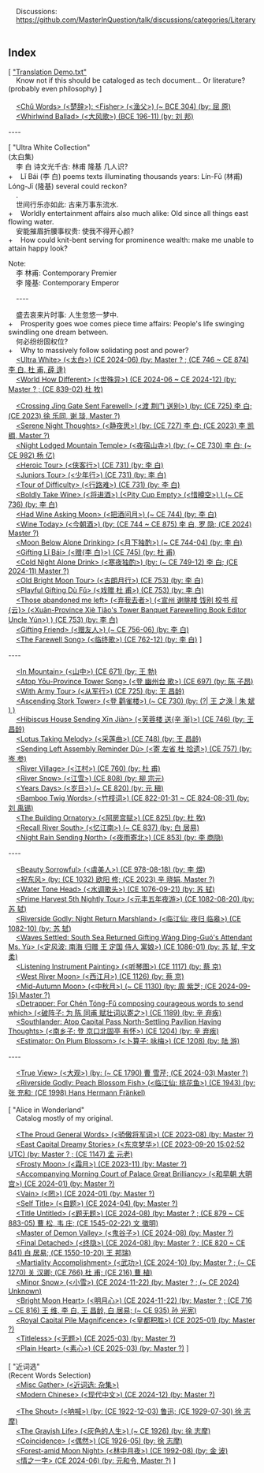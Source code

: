     Discussions:<br/>
    https://github.com/MasterInQuestion/talk/discussions/categories/Literary
\
<br/>
## Index

[ ["Translation Demo.txt"](https://github.com/MasterInQuestion/Honorificabilitudinitatibus/blob/main/Translation%20Demo.txt)<br/>
    Know not if this should be cataloged as tech document... Or literature? (probably even philosophy) ]<br/>
\
    [&lt;Chǔ Words> (<楚辞>): &lt;Fisher> (<渔父>) (~ BCE 304) (by: 屈 原)](https://github.com/MasterInQuestion/Honorificabilitudinitatibus/blob/main/Chu%20Words/Fisher.txt)<br/>
    [&lt;Whirlwind Ballad> (<大风歌>) (BCE 196-11) (by: 刘 邦)](https://github.com/MasterInQuestion/Honorificabilitudinitatibus/blob/main/大风歌.txt)

&#x2D;---

[ "Ultra White Collection"<br/>
(太白集)<br/>
    李 白 诗文光千古: 林甫 隆基 几人识?<br/>
+    Lǐ Bái (李 白) poems texts illuminating thousands years: Lín-Fǔ (林甫) Lóng-Jī (隆基) several could reckon?<br/>
    .<br/>
    世间行乐亦如此: 古来万事东流水.<br/>
+    Worldly entertainment affairs also much alike: Old since all things east flowing water.<br/>
    安能摧眉折腰事权贵: 使我不得开心颜?<br/>
+    How could knit-bent serving for prominence wealth: make me unable to attain happy look?

Note:<br/>
    李 林甫: Contemporary Premier<br/>
    李 隆基: Contemporary Emperor

    ----

    盛去哀来片时事: 人生忽悠一梦中.<br/>
+    Prosperity goes woe comes piece time affairs: People's life swinging swindling one dream between.<br/>
    何必纷纷固权位?<br/>
+    Why to massively follow solidating post and power?<br/>
    [&lt;Ultra White> (<太白>) (CE 2024-06) (by: Master ? ; (CE 746 ~ CE 874) 李 白, 杜 甫, 薛 逢)](https://github.com/MasterInQuestion/Honorificabilitudinitatibus/blob/main/Ultra%20White%20Collection/太白.txt)<br/>
    [&lt;World How Different> (<世殊异>) (CE 2024-06 ~ CE 2024-12) (by: Master ? ; (CE 839-02) 杜 牧)](https://github.com/MasterInQuestion/Honorificabilitudinitatibus/blob/main/Ultra%20White%20Collection/世殊异.txt)

    [&lt;Crossing Jīng Gate Sent Farewell> (<渡 荆门 送别>) (by: (CE 725) 李 白; (CE 2023) 徐 乐同, 谢 琰, Master ?)](https://github.com/MasterInQuestion/Honorificabilitudinitatibus/blob/main/Ultra%20White%20Collection/渡%20荆门%20送别.txt)<br/>
    [&lt;Serene Night Thoughts> (<静夜思>) (by: (CE 727) 李 白; (CE 2023) 李 凯稠, Master ?)](https://github.com/MasterInQuestion/Honorificabilitudinitatibus/blob/main/Ultra%20White%20Collection/静夜思.txt)<br/>
    [&lt;Night Lodged Mountain Temple> (<夜宿山寺>) (by: (~ CE 730) 李 白; (~ CE 982) 杨 亿)](https://github.com/MasterInQuestion/Honorificabilitudinitatibus/blob/main/Ultra%20White%20Collection/夜宿山寺.txt)<br/>
    [&lt;Heroic Tour> (<侠客行>) (CE 731) (by: 李 白)](https://github.com/MasterInQuestion/Honorificabilitudinitatibus/blob/main/Ultra%20White%20Collection/侠客行.txt)<br/>
    [&lt;Juniors Tour> (<少年行>) (CE 731) (by: 李 白)](https://github.com/MasterInQuestion/Honorificabilitudinitatibus/blob/main/Ultra%20White%20Collection/少年行.txt)<br/>
    [&lt;Tour of Difficulty> (<行路难>) (CE 731) (by: 李 白)](https://github.com/MasterInQuestion/Honorificabilitudinitatibus/blob/main/Ultra%20White%20Collection/行路难.txt)<br/>
    [&lt;Boldly Take Wine> (<将进酒>) (&lt;Pity Cup Empty> (<惜樽空>) ) (~ CE 736) (by: 李 白)](https://github.com/MasterInQuestion/Honorificabilitudinitatibus/blob/main/Ultra%20White%20Collection/将进酒.txt)<br/>
    [&lt;Had Wine Asking Moon> (<把酒问月>) (~ CE 744) (by: 李 白)](https://github.com/MasterInQuestion/Honorificabilitudinitatibus/blob/main/Ultra%20White%20Collection/把酒问月.txt)<br/>
    [&lt;Wine Today> (<今朝酒>) (by: (CE 744 ~ CE 875) 李 白, 罗 隐; (CE 2024) Master ?)](https://github.com/MasterInQuestion/Honorificabilitudinitatibus/blob/main/Ultra%20White%20Collection/今朝酒.txt)<br/>
    [&lt;Moon Below Alone Drinking> (<月下独酌>) (~ CE 744-04) (by: 李 白)](https://github.com/MasterInQuestion/Honorificabilitudinitatibus/blob/main/Ultra%20White%20Collection/月下独酌.txt)<br/>
    [&lt;Gifting Lǐ Bái> (<赠{李 白}>) (CE 745) (by: 杜 甫)](https://github.com/MasterInQuestion/Honorificabilitudinitatibus/blob/main/Ultra%20White%20Collection/赠李白.txt)<br/>
    [&lt;Cold Night Alone Drink> (<寒夜独酌>) (by: (~ CE 749-12) 李 白; (CE 2024-11) Master ?)](https://github.com/MasterInQuestion/Honorificabilitudinitatibus/blob/main/Ultra%20White%20Collection/寒夜独酌.txt)<br/>
    [&lt;Old Bright Moon Tour> (<古朗月行>) (CE 753) (by: 李 白)](https://github.com/MasterInQuestion/Honorificabilitudinitatibus/blob/main/Ultra%20White%20Collection/古朗月行.txt)<br/>
    [&lt;Playful Gifting Dù Fǔ> (<戏赠 杜 甫>) (CE 753) (by: 李 白)](https://github.com/MasterInQuestion/Honorificabilitudinitatibus/blob/main/Ultra%20White%20Collection/戏赠杜甫.txt)<br/>
    [&lt;Those abandoned me left> (<弃我去者>) (<宣州 谢朓楼 饯别 校书 叔 {云}> (&lt;Xuān-Province Xiè Tiǎo's Tower Banquet Farewelling Book Editor Uncle Yún>) ) (CE 753) (by: 李 白)](https://github.com/MasterInQuestion/Honorificabilitudinitatibus/blob/main/Ultra%20White%20Collection/弃我去者.txt)<br/>
    [&lt;Gifting Friend> (<赠友人>) (~ CE 756-06) (by: 李 白)](https://github.com/MasterInQuestion/Honorificabilitudinitatibus/blob/main/Ultra%20White%20Collection/赠友人.txt)<br/>
    [&lt;The Farewell Song> (<临终歌>) (CE 762-12) (by: 李 白)](https://github.com/MasterInQuestion/Honorificabilitudinitatibus/blob/main/Ultra%20White%20Collection/临终歌.txt) ]

&#x2D;---

    [&lt;In Mountain> (<山中>) (CE 671) (by: 王 勃)](https://github.com/MasterInQuestion/Honorificabilitudinitatibus/blob/main/山中.txt)<br/>
    [&lt;Atop Yōu-Province Tower Song> (<登 幽州台 歌>) (CE 697) (by: 陈 子昂)](https://github.com/MasterInQuestion/Honorificabilitudinitatibus/blob/main/登幽州台歌.txt)<br/>
    [&lt;With Army Tour> (<从军行>) (CE 725) (by: 王 昌龄)](https://github.com/MasterInQuestion/Honorificabilitudinitatibus/blob/main/从军行.txt)<br/>
    [&lt;Ascending Stork Tower> (<登 鹳雀楼>) (~ CE 730) (by: (?| 王 之涣 | 朱 斌 ) )](https://github.com/MasterInQuestion/Honorificabilitudinitatibus/blob/main/登鹳雀楼.txt)<br/>
    [&lt;Hibiscus House Sending Xīn Jiàn> (<芙蓉楼 送{辛 渐}>) (CE 746) (by: 王 昌龄)](https://github.com/MasterInQuestion/Honorificabilitudinitatibus/blob/main/芙蓉楼送辛渐.txt)<br/>
    [&lt;Lotus Taking Melody> (<采莲曲>) (CE 748) (by: 王 昌龄)](https://github.com/MasterInQuestion/Honorificabilitudinitatibus/blob/main/采莲曲.txt)<br/>
    [&lt;Sending Left Assembly Reminder Dù> (<寄 左省 杜 拾遗>) (CE 757) (by: 岑 参)](https://github.com/MasterInQuestion/Honorificabilitudinitatibus/blob/main/寄%20左省%20杜%20拾遗.txt)<br/>
    [&lt;River Village> (<江村>) (CE 760) (by: 杜 甫)](https://github.com/MasterInQuestion/Honorificabilitudinitatibus/blob/main/江村%20(杜%20甫).txt)<br/>
    [&lt;River Snow> (<江雪>) (CE 808) (by: 柳 宗元)](https://github.com/MasterInQuestion/Honorificabilitudinitatibus/blob/main/江雪.txt)<br/>
    [&lt;Years Days> (<岁日>) (~ CE 820) (by: 元 稹)](https://github.com/MasterInQuestion/Honorificabilitudinitatibus/blob/main/岁日.txt)<br/>
    [&lt;Bamboo Twig Words> (<竹枝词>) (CE 822-01-31 ~ CE 824-08-31) (by: 刘 禹锡)](https://github.com/MasterInQuestion/Honorificabilitudinitatibus/blob/main/竹枝词.txt)<br/>
    [&lt;The Building Ornatory> (<阿房宫赋>) (CE 825) (by: 杜 牧)](https://github.com/MasterInQuestion/Honorificabilitudinitatibus/blob/main/阿房宫赋.txt)<br/>
    [&lt;Recall River South> (<忆江南>) (~ CE 837) (by: 白 居易)](https://github.com/MasterInQuestion/Honorificabilitudinitatibus/blob/main/忆江南.txt)<br/>
    [&lt;Night Rain Sending North> (<夜雨寄北>) (CE 853) (by: 李 商隐)](https://github.com/MasterInQuestion/Honorificabilitudinitatibus/blob/main/夜雨寄北.txt)

&#x2D;---

    [&lt;Beauty Sorrowful> (<虞美人>) (CE 978-08-18) (by: 李 煜)](https://github.com/MasterInQuestion/Honorificabilitudinitatibus/blob/main/虞美人%20(李%20煜).txt)<br/>
    [<祝东风> (by: (CE 1032) 欧阳 修; (CE 2023) 辛 晓娟, Master ?)](https://github.com/MasterInQuestion/Honorificabilitudinitatibus/blob/main/祝东风.txt)<br/>
    [&lt;Water Tone Head> (<水调歌头>) (CE 1076-09-21) (by: 苏 轼)](https://github.com/MasterInQuestion/Honorificabilitudinitatibus/blob/main/水调歌头.txt)<br/>
    [&lt;Prime Harvest 5th Nightly Tour> (<元丰五年夜游>) (CE 1082-08-20) (by: 苏 轼)](https://github.com/MasterInQuestion/Honorificabilitudinitatibus/blob/main/元丰五年夜游.txt)<br/>
    [&lt;Riverside Godly: Night Return Marshland> (<临江仙: 夜归 临皋>) (CE 1082-10) (by: 苏 轼)](https://github.com/MasterInQuestion/Honorificabilitudinitatibus/blob/main/临江仙%20-%20夜归临皋.txt)<br/>
    [&lt;Waves Settled: South Sea Returned Gifting Wáng Dìng-Guó's Attendant Ms. Yù> (<定风波: 南海 归赠 王 定国 侍人 寓娘>) (CE 1086-01) (by: 苏 轼, 宇文 柔)](https://github.com/MasterInQuestion/Honorificabilitudinitatibus/blob/main/定风波%20(柔奴).txt)<br/>
    [&lt;Listening Instrument Painting> (<听琴图>) (CE 1117) (by: 蔡 京)](https://github.com/MasterInQuestion/Honorificabilitudinitatibus/blob/main/听琴图.txt)<br/>
    [&lt;West River Moon> (<西江月>) (CE 1126) (by: 蔡 京)](https://github.com/MasterInQuestion/Honorificabilitudinitatibus/blob/main/西江月%20(蔡%20京).txt)<br/>
    [&lt;Mid-Autumn Moon> (<中秋月>) (~ CE 1130) (by: 周 紫芝; (CE 2024-09-15) Master ?)](https://github.com/MasterInQuestion/Honorificabilitudinitatibus/blob/main/中秋月%20(周%20紫芝).txt)<br/>
    [&lt;Detrapper: For Chén Tóng-Fǔ composing courageous words to send which> (<破阵子: 为 陈 同甫 赋壮词以寄之>) (CE 1189) (by: 辛 弃疾)](https://github.com/MasterInQuestion/Honorificabilitudinitatibus/blob/main/破阵子%20-%20陈%20同甫.txt)<br/>
    [&lt;Southlander: Atop Capital Pass North-Settling Pavilion Having Thoughts> (<南乡子: 登 京口北固亭 有怀>) (CE 1204) (by: 辛 弃疾)](https://github.com/MasterInQuestion/Honorificabilitudinitatibus/blob/main/南乡子%20-%20北固亭.txt)<br/>
    [&lt;Estimator: On Plum Blossom> (<卜算子: 咏梅>) (CE 1208) (by: 陆 游)](https://github.com/MasterInQuestion/Honorificabilitudinitatibus/blob/main/卜算子%20-%20咏梅.txt)

&#x2D;---

    [&lt;True View> (<大观>) (by: (~ CE 1790) 曹 雪芹; (CE 2024-03) Master ?)](https://github.com/MasterInQuestion/Honorificabilitudinitatibus/blob/main/大观.txt)<br/>
    [&lt;Riverside Godly: Peach Blossom Fish> (<临江仙: 桃花鱼>) (CE 1943) (by: 张 充和; (CE 1998) Hans Hermann Fränkel)](https://github.com/MasterInQuestion/Honorificabilitudinitatibus/blob/main/临江仙%20-%20桃花鱼.txt)<br/>
\
[ "Alice in Wonderland"<br/>
    Catalog mostly of my original.

    [&lt;The Proud General Words> (<骄傲将军词>) (CE 2023-08) (by: Master ?)](https://github.com/MasterInQuestion/Honorificabilitudinitatibus/blob/main/Alice%20in%20Wonderland/骄傲将军词.txt)<br/>
    [&lt;East Capital Dreamy Stories> (<东京梦华>) (CE 2023-09-20 15:02:52 UTC) (by: Master ? ; (CE 1147) 孟 元老)](https://github.com/MasterInQuestion/Honorificabilitudinitatibus/blob/main/Alice%20in%20Wonderland/东京梦华.txt)<br/>
    [&lt;Frosty Moon> (<霜月>) (CE 2023-11) (by: Master ?)](https://github.com/MasterInQuestion/Honorificabilitudinitatibus/blob/main/Alice%20in%20Wonderland/霜月.txt)<br/>
    [&lt;Accompanying Morning Court of Palace Great Brilliancy> (<和早朝 大明宫>) (CE 2024-01) (by: Master ?)](https://github.com/MasterInQuestion/Honorificabilitudinitatibus/blob/main/Alice%20in%20Wonderland/和早朝%20大明宫.txt)<br/>
    [&lt;Vain> (<罔>) (CE 2024-01) (by: Master ?)](https://github.com/MasterInQuestion/Honorificabilitudinitatibus/blob/main/Alice%20in%20Wonderland/罔.txt)<br/>
    [&lt;Self Title> (<自题>) (CE 2024-04) (by: Master ?)](https://github.com/MasterInQuestion/Honorificabilitudinitatibus/blob/main/Alice%20in%20Wonderland/自题.txt)<br/>
    [&lt;Title Untitled> (<题无题>) (CE 2024-08) (by: Master ? ; (CE 879 ~ CE 883-05) 曹 松, 韦 庄; (CE 1545-02-22) 文 徵明)](https://github.com/MasterInQuestion/Honorificabilitudinitatibus/blob/main/Alice%20in%20Wonderland/题无题.txt)<br/>
    [&lt;Master of Demon Valley> (<鬼谷子>) (CE 2024-08) (by: Master ?)](https://github.com/MasterInQuestion/Honorificabilitudinitatibus/blob/main/Alice%20in%20Wonderland/鬼谷子.txt)<br/>
    [&lt;Final Detached> (<终隐>) (CE 2024-08) (by: Master ? ; (CE 820 ~ CE 841) 白 居易; (CE 1550-10-20) 王 邦瑞)](https://github.com/MasterInQuestion/Honorificabilitudinitatibus/blob/main/Alice%20in%20Wonderland/终隐.txt)<br/>
    [&lt;Martiality Accomplishment> (<武功>) (CE 2024-10) (by: Master ? ; (~ CE 1270) 关 汉卿; (CE 766) 杜 甫; (CE 216) 曹 植)](https://github.com/MasterInQuestion/Honorificabilitudinitatibus/blob/main/Alice%20in%20Wonderland/武功.txt)<br/>
    [&lt;Minor Snow> (<小雪>) (CE 2024-11-22) (by: Master ? ; (~ CE 2024) Unknown)](https://github.com/MasterInQuestion/Honorificabilitudinitatibus/blob/main/Alice%20in%20Wonderland/小雪.txt)<br/>
    [&lt;Bright Moon Heart> (<明月心>) (CE 2024-11-22) (by: Master ? ; (CE 716 ~ CE 816) 王 维, 李 白, 王 昌龄, 白 居易; (~ CE 935) 孙 光宪)](https://github.com/MasterInQuestion/Honorificabilitudinitatibus/blob/main/Alice%20in%20Wonderland/明月心.txt)<br/>
    [&lt;Royal Capital Pile Magnificence> (<皇都积胜>) (CE 2025-01) (by: Master ?)](https://github.com/MasterInQuestion/Honorificabilitudinitatibus/blob/main/Alice%20in%20Wonderland/皇都积胜.txt)<br/>
    [&lt;Titleless> (<无题>) (CE 2025-03) (by: Master ?)](https://github.com/MasterInQuestion/Honorificabilitudinitatibus/blob/main/Alice%20in%20Wonderland/无题.txt)<br/>
    [&lt;Plain Heart> (<素心>) (CE 2025-03) (by: Master ?)](https://github.com/MasterInQuestion/Honorificabilitudinitatibus/blob/main/Alice%20in%20Wonderland/素心.txt) ]<br/>
\
[ "近词选"<br/>
(Recent Words Selection)<br/>
    [&lt;Misc Gather> (<近词选: 杂集>)](https://github.com/MasterInQuestion/Honorificabilitudinitatibus/blob/main/近词选/!近词选.txt)<br/>
    [&lt;Modern Chinese> (<现代中文>) (CE 2024-12) (by: Master ?)](https://github.com/MasterInQuestion/Honorificabilitudinitatibus/blob/main/近词选/!现代中文.txt)

    [&lt;The Shout> (<呐喊>) (by: (CE 1922-12-03) 鲁迅; (CE 1929-07-30) 徐 志摩)](https://github.com/MasterInQuestion/Honorificabilitudinitatibus/blob/main/近词选/%5B1922~1929%5D%20呐喊%20-%20鲁迅,%20徐%20志摩.txt)<br/>
    [&lt;The Grayish Life> (<灰色的人生>) (~ CE 1926) (by: 徐 志摩)](https://github.com/MasterInQuestion/Honorificabilitudinitatibus/blob/main/近词选/%5B1926%5D%20灰色的人生%20-%20徐%20志摩.txt)<br/>
    [&lt;Coincidence> (<偶然>) (CE 1926-05) (by: 徐 志摩)](https://github.com/MasterInQuestion/Honorificabilitudinitatibus/blob/main/近词选/%5B192605%5D%20偶然%20-%20徐%20志摩.txt)<br/>
    [&lt;Forest-amid Moon Night> (<林中月夜>) (CE 1992-08) (by: 金 波)](https://github.com/MasterInQuestion/Honorificabilitudinitatibus/blob/main/近词选/%5B199208%5D%20林中月夜%20-%20金%20波.txt)<br/>
    [<情之一字> (CE 2024-06) (by: 元和令, Master ?)](https://github.com/MasterInQuestion/Honorificabilitudinitatibus/blob/main/近词选/%5B202406%5D%20情之一字%20-%20元和令.txt) ]
